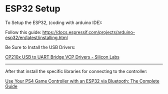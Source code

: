 # ESP32 Setup
To Setup the ESP32, (coding with arduino IDE):

Follow this guide:
https://docs.espressif.com/projects/arduino-esp32/en/latest/installing.html

Be Sure to Install the USB Drivers:

[CP210x USB to UART Bridge VCP Drivers - Silicon Labs](https://www.silabs.com/developer-tools/usb-to-uart-bridge-vcp-drivers)

---

After that install the specific libraries for connecting to the controller:

[Use Your PS4 Game Controller with an ESP32 via Bluetooth: The Complete Guide](https://www.youtube.com/watch?v=EEViXFoSzww)